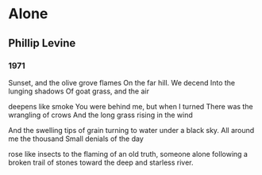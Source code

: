 # Alone
## Phillip Levine
### 1971

Sunset, and the olive grove flames
On the far hill. We decend
Into the lunging shadows
Of goat grass, and the air

deepens like smoke
You were behind me, but when I turned
There was the wrangling of crows
And the long grass rising in the wind

And the swelling tips of grain
turning to water under a black sky.
All around me the thousand
Small denials of the day

rose like insects to the flaming
of an old truth, someone alone
following a broken trail of stones
toward the deep and starless river.
